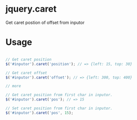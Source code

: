 jquery.caret
============

Get caret postion of offset from inputor

Usage
=====

```javascript

// Get caret position
$('#inputor').caret('position'); // => {left: 15, top: 30}

// Get caret offset
$('#inputor').caret('offset'); // => {left: 300, top: 400}

// more

// Get caret position from first char in inputor.
$('#inputor').caret('pos'); // => 15

// Set caret position from first char in inputor.
$('#inputor').caret('pos', 15);

```
